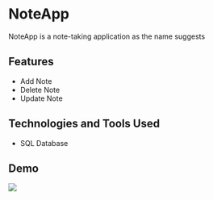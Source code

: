 # NoteApp
NoteApp is a note-taking application as the name suggests

## Features

- Add Note
- Delete Note 
- Update Note
  
## Technologies and Tools Used
- SQL Database

## Demo
<img src='https://github.com/TopalBugrahan/NoteApp/assets/76047788/34c2648a-c605-4b68-b7a4-518b9f494840' />
